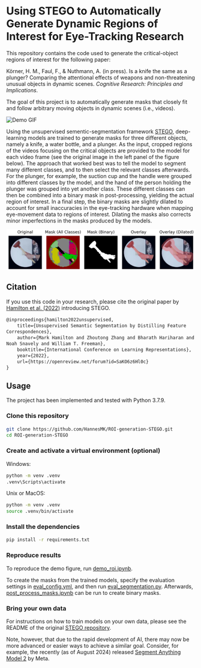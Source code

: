 
# Using STEGO to Automatically Generate Dynamic Regions of Interest for Eye-Tracking Research

This repository contains the code used to generate the critical-object regions of interest for the following paper:

Körner, H. M., Faul, F., & Nuthmann, A. (in press). Is a knife the same as a plunger? Comparing the attentional effects of weapons and non-threatening unusual objects in dynamic scenes. *Cognitive Research: Principles and Implications*.

The goal of this project is to automatically generate masks that closely fit and follow arbitrary moving objects in dynamic scenes (i.e., videos).

![Demo GIF](results/figures/knife.gif)

Using the unsupervised sementic-segmentation framework [STEGO](https://github.com/mhamilton723/STEGO), deep-learning models are trained to generate masks for three different objects, namely a knife, a water bottle, and a plunger. As the input, cropped regions of the videos focusing on the critical objects are provided to the model for each video frame (see the original image in the left panel of the figure below). The approach that worked best was to tell the model to segment many different classes, and to then select the relevant classes afterwards. For the plunger, for example, the suction cup and the handle were grouped into different classes by the model, and the hand of the person holding the plunger was grouped into yet another class. These different classes can then be combined into a binary mask in post-processing, yielding the actual region of interest. In a final step, the binary masks are slightly dilated to account for small inaccuracies in the eye-tracking hardware when mapping eye-movement data to regions of interest. Dilating the masks also corrects minor imperfections in the masks produced by the models.

![Demo Image](results/figures/plunger_269.png)

## Citation

If you use this code in your research, please cite the original paper by [Hamilton et al. (2022)](https://openreview.net/forum?id=SaKO6z6Hl0c) introducing STEGO.

```
@inproceedings{hamilton2022unsupervised,
	title={Unsupervised Semantic Segmentation by Distilling Feature Correspondences},
	author={Mark Hamilton and Zhoutong Zhang and Bharath Hariharan and Noah Snavely and William T. Freeman},
	booktitle={International Conference on Learning Representations},
	year={2022},
	url={https://openreview.net/forum?id=SaKO6z6Hl0c}
}
```

## Usage

The project has been implemented and tested with Python 3.7.9.

### Clone this repository

```bash
git clone https://github.com/HannesMK/ROI-generation-STEGO.git
cd ROI-generation-STEGO
```

### Create and activate a virtual environment (optional)

Windows:

```bash
python -m venv .venv
.venv\Scripts\activate
```

Unix or MacOS:

```bash
python -m venv .venv
source .venv/bin/activate
```

### Install the dependencies

```bash
pip install -r requirements.txt
```

### Reproduce results

To reproduce the demo figure, run [demo_roi.ipynb](src/demo_roi.ipynb).

To create the masks from the trained models, specify the evaluation settings in [eval_config.yml](src/configs/eval_config.yml), and then run [eval_segmentation.py](src/eval_segmentation.py). Afterwards, [post_process_masks.ipynb](src/post_process_masks.ipynb) can be run to create binary masks.

### Bring your own data

For instructions on how to train models on your own data, please see the README of the original [STEGO repository](https://github.com/mhamilton723/STEGO).

Note, however, that due to the rapid development of AI, there may now be more advanced or easier ways to achieve a similar goal. Consider, for example, the recently (as of August 2024) released [Segment Anything Model 2](https://github.com/facebookresearch/segment-anything-2) by Meta.
